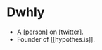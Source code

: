 # Dwhly
- A [[person]] on [[twitter]].
- Founder of [[hypothes.is]].

[//begin]: # "Autogenerated link references for markdown compatibility"
[person]: person.md "Person"
[twitter]: twitter.md "Twitter"
[//end]: # "Autogenerated link references"